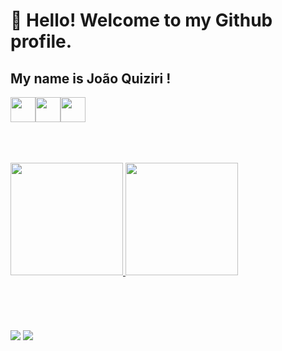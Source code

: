 # 👋 Hello! Welcome to my Github profile.
## My name is João Quiziri !

<img src="https://cdn.jsdelivr.net/gh/devicons/devicon/icons/java/java-original.svg" width="40" height="40"/><img src="https://cdn.jsdelivr.net/gh/devicons/devicon/icons/mysql/mysql-original.svg" width="40" height="40"><img src="https://cdn.jsdelivr.net/gh/devicons/devicon/icons/php/php-original.svg" width="40" height="40"/>
<br>
<br>
<br>
<br>
<div>
<a href="https://github.com/quiziri">
<img loading="lazy" height="180em" src="https://github-readme-stats.vercel.app/api/top-langs/?username=quiziri&layout=compact&langs_count=7&theme=dracula"/>
<img loading="lazy" height="180em" src="https://github-readme-stats.vercel.app/api?username=quiziri&show_icons=true&theme=dracula&include_all_commits=true&count_private=true"/>
</div>
<br>
<br>

<br>
<br>
<br>
<a href="https://www.linkedin.com/in/joao-quiziri" target="_blank"><img loading="lazy" src="https://img.shields.io/badge/-LinkedIn-%230077B5?style=for-the-badge&logo=linkedin&logoColor=white" target="_blank"></a>
<a href="https://instagram.com/quizirironchi" target="_blank"><img loading="lazy" src="https://img.shields.io/badge/-Instagram-%23E4405F?style=for-the-badge&logo=instagram&logoColor=white" target="_blank"></a>
